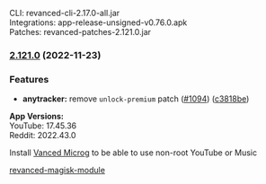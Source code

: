 CLI: revanced-cli-2.17.0-all.jar  
Integrations: app-release-unsigned-v0.76.0.apk  
Patches: revanced-patches-2.121.0.jar  

### [2.121.0](https://github.com/revanced/revanced-patches/compare/v2.120.0...v2.121.0) (2022-11-23)
### Features
* **anytracker:** remove `unlock-premium` patch ([#1094](https://github.com/revanced/revanced-patches/issues/1094)) ([c3818be](https://github.com/revanced/revanced-patches/commit/c3818befc6e342ff04bc8e9fde84a667c123d7ab))

  
**App Versions:**  
YouTube: 17.45.36  
Reddit: 2022.43.0  

Install [Vanced Microg](https://github.com/TeamVanced/VancedMicroG/releases) to be able to use non-root YouTube or Music  

[revanced-magisk-module](https://github.com/j-hc/revanced-magisk-module)  

